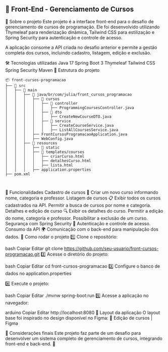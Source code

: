 ## 📌 Front-End - Gerenciamento de Cursos
📖 Sobre o projeto
Este projeto é a interface front-end para o desafio de gerenciamento de cursos de programação. Ele foi desenvolvido utilizando Thymeleaf para renderização dinâmica, Tailwind CSS para estilização e Spring Security para autenticação e controle de acesso.

A aplicação consome a API criada no desafio anterior e permite a gestão completa dos cursos, incluindo cadastro, listagem, edição e exclusão.

🛠 Tecnologias utilizadas
Java 17
Spring Boot 3
Thymeleaf
Tailwind CSS
Spring Security
Maven
📂 Estrutura do projeto

```plaintext
📦 front-cursos-programacao  
├── 📂 src  
│   ├── 📂 main  
│   │   ├── 📂 java/br/com/julia/front_cursos_programacao  
│   │   │   ├── 📂 cursos  
│   │   │   │   ├── 📂 controller
│   │   │   │   │   ├── ProgrammingCoursesController.java  
│   │   │   │   ├── 📂 dto 
│   │   │   │   │   ├── CreateNewCourseDTO.java  
│   │   │   │   ├── 📂 service
│   │   │   │   │   ├── CreateCourseService.java  
│   │   │   │   │   ├── ListAllCoursesService.java  
│   │   │   ├── FrontCursosProgramacaoApplication.java 
│   │   │   ├── WebConfig.java 
│   │   ├── 📂 resources  
│   │   │   ├── 📂 static 
│   │   │   ├── 📂 templates/courses 
│   │   │   │   ├── criarCurso.html
│   │   │   │   ├── detalhesCurso.html
│   │   │   │   ├── lista.html
│   │   │   ├── application.properties 
├── pom.xml



```
🚀 Funcionalidades
Cadastro de cursos 📝
Criar um novo curso informando nome, categoria e professor.
Listagem de cursos 📋
Exibir todos os cursos cadastrados na API.
Permitir a busca de cursos por nome e categoria.
Detalhes e edição de curso 🔍
Exibir os detalhes do curso.
Permitir a edição do nome, categoria e professor.
Possibilitar a exclusão de um curso.
Segurança com Spring Security 🔐
Autenticação e controle de acesso.
Consumo da API 🌍
Comunicação com o back-end para manipulação dos dados.
📌 Como rodar o projeto
1️⃣ Clone o repositório:

bash
Copiar
Editar
git clone https://github.com/seu-usuario/front-cursos-programacao.git
2️⃣ Acesse o diretório do projeto:

bash
Copiar
Editar
cd front-cursos-programacao
3️⃣ Configure o banco de dados no application.properties

4️⃣ Execute o projeto:

bash
Copiar
Editar
./mvnw spring-boot:run
5️⃣ Acesse a aplicação no navegador:

arduino
Copiar
Editar
http://localhost:8080
🎨 Layout da aplicação
O layout base foi inspirado no design disponível no Figma:
🔗 Edição de cursos | Figma

📌 Considerações finais
Este projeto faz parte de um desafio para desenvolver um sistema completo de gerenciamento de cursos, integrando front-end e back-end. 🚀

